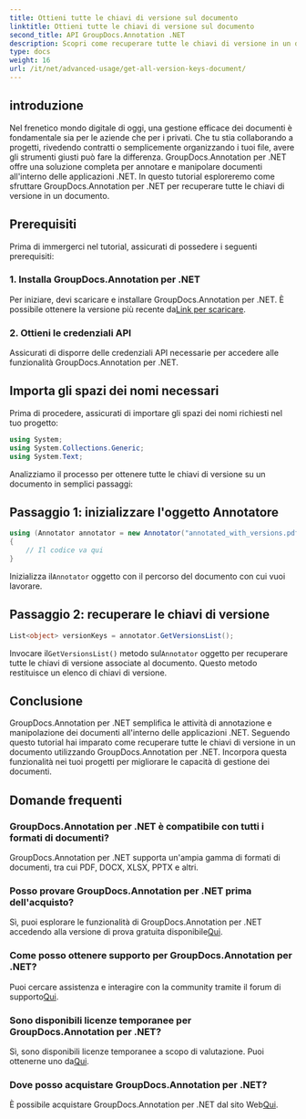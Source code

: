 ```yaml
---
title: Ottieni tutte le chiavi di versione sul documento
linktitle: Ottieni tutte le chiavi di versione sul documento
second_title: API GroupDocs.Annotation .NET
description: Scopri come recuperare tutte le chiavi di versione in un documento utilizzando GroupDocs.Annotation per .NET. Migliora le tue capacità di gestione dei documenti con questo pacchetto completo.
type: docs
weight: 16
url: /it/net/advanced-usage/get-all-version-keys-document/
---
```

## introduzione
Nel frenetico mondo digitale di oggi, una gestione efficace dei documenti è fondamentale sia per le aziende che per i privati. Che tu stia collaborando a progetti, rivedendo contratti o semplicemente organizzando i tuoi file, avere gli strumenti giusti può fare la differenza. GroupDocs.Annotation per .NET offre una soluzione completa per annotare e manipolare documenti all'interno delle applicazioni .NET. In questo tutorial esploreremo come sfruttare GroupDocs.Annotation per .NET per recuperare tutte le chiavi di versione in un documento.
## Prerequisiti
Prima di immergerci nel tutorial, assicurati di possedere i seguenti prerequisiti:
### 1. Installa GroupDocs.Annotation per .NET
 Per iniziare, devi scaricare e installare GroupDocs.Annotation per .NET. È possibile ottenere la versione più recente da[Link per scaricare](https://releases.groupdocs.com/annotation/net/).
### 2. Ottieni le credenziali API
Assicurati di disporre delle credenziali API necessarie per accedere alle funzionalità GroupDocs.Annotation per .NET.

## Importa gli spazi dei nomi necessari
Prima di procedere, assicurati di importare gli spazi dei nomi richiesti nel tuo progetto:
```csharp
using System;
using System.Collections.Generic;
using System.Text;
```

Analizziamo il processo per ottenere tutte le chiavi di versione su un documento in semplici passaggi:
## Passaggio 1: inizializzare l'oggetto Annotatore
```csharp
using (Annotator annotator = new Annotator("annotated_with_versions.pdf"))
{
    // Il codice va qui
}
```
 Inizializza il`Annotator` oggetto con il percorso del documento con cui vuoi lavorare.
## Passaggio 2: recuperare le chiavi di versione
```csharp
List<object> versionKeys = annotator.GetVersionsList();
```
 Invocare il`GetVersionsList()` metodo sul`Annotator` oggetto per recuperare tutte le chiavi di versione associate al documento. Questo metodo restituisce un elenco di chiavi di versione.

## Conclusione
GroupDocs.Annotation per .NET semplifica le attività di annotazione e manipolazione dei documenti all'interno delle applicazioni .NET. Seguendo questo tutorial hai imparato come recuperare tutte le chiavi di versione in un documento utilizzando GroupDocs.Annotation per .NET. Incorpora questa funzionalità nei tuoi progetti per migliorare le capacità di gestione dei documenti.
## Domande frequenti
### GroupDocs.Annotation per .NET è compatibile con tutti i formati di documenti?
GroupDocs.Annotation per .NET supporta un'ampia gamma di formati di documenti, tra cui PDF, DOCX, XLSX, PPTX e altri.
### Posso provare GroupDocs.Annotation per .NET prima dell'acquisto?
 Sì, puoi esplorare le funzionalità di GroupDocs.Annotation per .NET accedendo alla versione di prova gratuita disponibile[Qui](https://releases.groupdocs.com/).
### Come posso ottenere supporto per GroupDocs.Annotation per .NET?
 Puoi cercare assistenza e interagire con la community tramite il forum di supporto[Qui](https://forum.groupdocs.com/c/annotation/10).
### Sono disponibili licenze temporanee per GroupDocs.Annotation per .NET?
 Sì, sono disponibili licenze temporanee a scopo di valutazione. Puoi ottenerne uno da[Qui](https://purchase.groupdocs.com/temporary-license/).
### Dove posso acquistare GroupDocs.Annotation per .NET?
 È possibile acquistare GroupDocs.Annotation per .NET dal sito Web[Qui](https://purchase.groupdocs.com/buy).